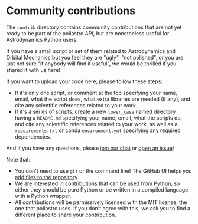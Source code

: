 # Community contributions

The `contrib` directory contains community contributions
that are not yet ready to be part of the poliastro API,
but are nonetheless useful for Astrodynamics Python users.

If you have a small script or set of them
related to Astrodynamics and Orbital Mechanics
but you feel they are "ugly", "not polished",
or you are just not sure "if anybody will find it useful",
we would be thrilled if you shared it with us here!

If you want to upload your code here,
please follow these steps:

- If it's only one script,
  or comment at the top
  specifying your name, email,
  what the script does,
  what extra libraries are needed (if any),
  and cite any scientific references related to your work.
- If it's a series of scripts,
  create a new `lower_case` named directory
  having a `README.md` specifying your name, email,
  what the scripts do,
  and cite any scientific references related to your work,
  as well as a `requirements.txt` or conda `environment.yml`
  specifying any required dependencies.

And if you have any questions,
please [join our chat](http://chat.poliastro.space)
or [open an issue](https://github.com/poliastro/poliastro/issues/new)!

Note that:

- You don't need to use `git` or the command line!
  The GitHub UI helps you
  [add files to the repository](https://docs.github.com/en/github/managing-files-in-a-repository/adding-a-file-to-a-repository).
- We are interested in contributions that can be used from Python,
  so either they should be pure Python
  or be written in a compiled language with a Python wrapper.
- All contributions will be permissively licensed with the MIT license,
  the one that poliastro uses.
  If you don't agree with this,
  we ask you to find a different place to share your contribution.
